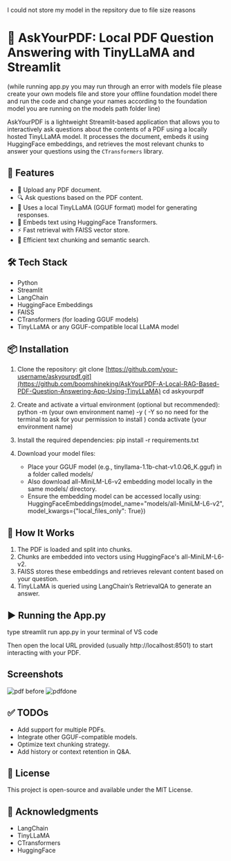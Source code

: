 I could not store my model in the repsitory due to file size reasons 
 
 # 📘 AskYourPDF: Local PDF Question Answering with TinyLLaMA and Streamlit
(while running app.py you may run through an error with models file please create your own models file and store your offline foundation model there and run the code and change your names according to the foundation model you are running on the models path folder line)

AskYourPDF is a lightweight Streamlit-based application that allows you to interactively ask questions about the contents of a PDF using a locally hosted TinyLLaMA model. It processes the document, embeds it using HuggingFace embeddings, and retrieves the most relevant chunks to answer your questions using the `CTransformers` library.

## 🚀 Features

- 📄 Upload any PDF document.
- 🔍 Ask questions based on the PDF content.
- 🤖 Uses a local TinyLLaMA (GGUF format) model for generating responses.
- 💾 Embeds text using HuggingFace Transformers.
- ⚡ Fast retrieval with FAISS vector store.
- 🧩 Efficient text chunking and semantic search.

## 🛠️ Tech Stack

- Python
- Streamlit
- LangChain
- HuggingFace Embeddings
- FAISS
- CTransformers (for loading GGUF models)
- TinyLLaMA or any GGUF-compatible local LLaMA model

## 📦 Installation

1. Clone the repository:
   git clone [https://github.com/your-username/askyourpdf.git](https://github.com/boomshineking/AskYourPDF-A-Local-RAG-Based-PDF-Question-Answering-App-Using-TinyLLaMA)
   cd askyourpdf

2. Create and activate a virtual environment (optional but recommended):
   python -m (your own environment name) -y ( -Y so no need for the terminal to ask for your permission to install ) 
   conda activate (your environment name) 

3. Install the required dependencies:
   pip install -r requirements.txt

4. Download your model files:
   - Place your GGUF model (e.g., tinyllama-1.1b-chat-v1.0.Q6_K.gguf) in a folder called models/
   - Also download all-MiniLM-L6-v2 embedding model locally in the same models/ directory.
   - Ensure the embedding model can be accessed locally using:
     HuggingFaceEmbeddings(model_name="models/all-MiniLM-L6-v2", model_kwargs={"local_files_only": True})

## 🧠 How It Works

1. The PDF is loaded and split into chunks.
2. Chunks are embedded into vectors using HuggingFace's all-MiniLM-L6-v2.
3. FAISS stores these embeddings and retrieves relevant content based on your question.
4. TinyLLaMA is queried using LangChain’s RetrievalQA to generate an answer.

## ▶️ Running the App.py

   type streamlit run app.py in your terminal of VS code 

Then open the local URL provided (usually http://localhost:8501) to start interacting with your PDF.

## Screenshots

![pdf before ](https://github.com/user-attachments/assets/5cffb77c-d8f6-4806-96e9-1f0efa3224de)
![pdfdone](https://github.com/user-attachments/assets/7e83a96c-c1f0-494d-ac78-5cdf5a01d0f8)

## ✅ TODOs


- Add support for multiple PDFs.
- Integrate other GGUF-compatible models.
- Optimize text chunking strategy.
- Add history or context retention in Q&A.

## 📝 License

This project is open-source and available under the MIT License.

## 🙌 Acknowledgments

- LangChain
- TinyLLaMA
- CTransformers
- HuggingFace
